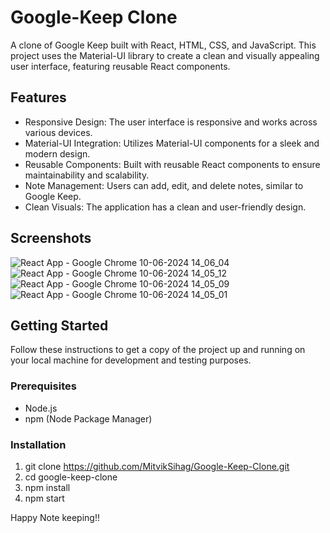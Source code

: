 # Google-Keep Clone

A clone of Google Keep built with React, HTML, CSS, and JavaScript. This project uses the Material-UI library to create a clean and visually appealing user interface, featuring reusable React components.

## Features

- Responsive Design: The user interface is responsive and works across various devices.
- Material-UI Integration: Utilizes Material-UI components for a sleek and modern design.
- Reusable Components: Built with reusable React components to ensure maintainability and scalability.
- Note Management: Users can add, edit, and delete notes, similar to Google Keep.
- Clean Visuals: The application has a clean and user-friendly design.

## Screenshots

![React App - Google Chrome 10-06-2024 14_06_04](https://github.com/MitvikSihag/Google-Keep-Clone/assets/101905157/951d6614-3210-482c-86a3-d2085172bfa6)
![React App - Google Chrome 10-06-2024 14_05_12](https://github.com/MitvikSihag/Google-Keep-Clone/assets/101905157/42437056-5d49-454b-adfc-7e5863f2d5e6)
![React App - Google Chrome 10-06-2024 14_05_09](https://github.com/MitvikSihag/Google-Keep-Clone/assets/101905157/50a5d5e6-a211-4679-9633-6ee3ea82cb69)
![React App - Google Chrome 10-06-2024 14_05_01](https://github.com/MitvikSihag/Google-Keep-Clone/assets/101905157/3ae5bc86-9bb6-4626-93dd-f42fd3b2f6dd)

## Getting Started

Follow these instructions to get a copy of the project up and running on your local machine for development and testing purposes.

### Prerequisites

- Node.js
- npm (Node Package Manager)

### Installation

1. git clone https://github.com/MitvikSihag/Google-Keep-Clone.git
2. cd google-keep-clone
3. npm install
4. npm start

Happy Note keeping!!
